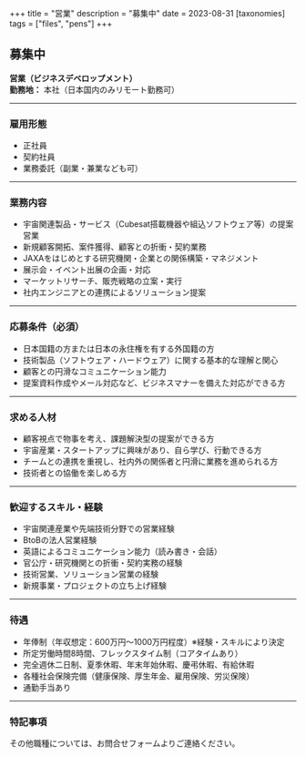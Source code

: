 +++
title = "営業"
description = "募集中"
date = 2023-08-31
[taxonomies]
tags = ["files", "pens"]
+++

## 募集中  
**営業（ビジネスデベロップメント）**  
**勤務地：** 本社（日本国内のみリモート勤務可）

---

### 雇用形態  
- 正社員  
- 契約社員  
- 業務委託（副業・兼業なども可）

---

### 業務内容  
- 宇宙関連製品・サービス（Cubesat搭載機器や組込ソフトウェア等）の提案営業  
- 新規顧客開拓、案件獲得、顧客との折衝・契約業務  
- JAXAをはじめとする研究機関・企業との関係構築・マネジメント  
- 展示会・イベント出展の企画・対応  
- マーケットリサーチ、販売戦略の立案・実行  
- 社内エンジニアとの連携によるソリューション提案

---

### 応募条件（必須）  
- 日本国籍の方または日本の永住権を有する外国籍の方  
- 技術製品（ソフトウェア・ハードウェア）に関する基本的な理解と関心  
- 顧客との円滑なコミュニケーション能力  
- 提案資料作成やメール対応など、ビジネスマナーを備えた対応ができる方

---

### 求める人材  
- 顧客視点で物事を考え、課題解決型の提案ができる方  
- 宇宙産業・スタートアップに興味があり、自ら学び、行動できる方  
- チームとの連携を重視し、社内外の関係者と円滑に業務を進められる方  
- 技術者との協働を楽しめる方

---

### 歓迎するスキル・経験  
- 宇宙関連産業や先端技術分野での営業経験  
- BtoBの法人営業経験  
- 英語によるコミュニケーション能力（読み書き・会話）  
- 官公庁・研究機関との折衝・契約実務の経験  
- 技術営業、ソリューション営業の経験  
- 新規事業・プロジェクトの立ち上げ経験

---

### 待遇  
- 年俸制（年収想定：600万円〜1000万円程度）※経験・スキルにより決定  
- 所定労働時間8時間、フレックスタイム制（コアタイムあり）  
- 完全週休二日制、夏季休暇、年末年始休暇、慶弔休暇、有給休暇  
- 各種社会保険完備（健康保険、厚生年金、雇用保険、労災保険）  
- 通勤手当あり

---

### 特記事項  
その他職種については、お問合せフォームよりご連絡ください。
    